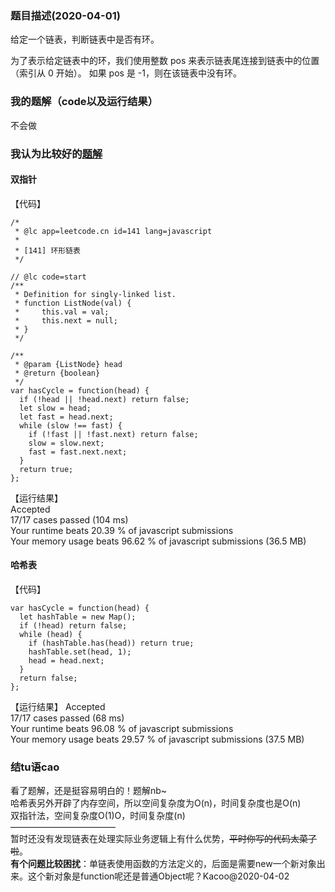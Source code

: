 ### 题目描述(2020-04-01)
给定一个链表，判断链表中是否有环。  
  
为了表示给定链表中的环，我们使用整数 pos 来表示链表尾连接到链表中的位置（索引从 0 开始）。 如果 pos 是 -1，则在该链表中没有环。
### 我的题解（code以及运行结果）
不会做
### 我认为比较好的[题解](https://leetcode-cn.com/problems/linked-list-cycle/solution/huan-xing-lian-biao-by-leetcode/)
#### 双指针
【代码】  
```
/*
 * @lc app=leetcode.cn id=141 lang=javascript
 *
 * [141] 环形链表
 */

// @lc code=start
/**
 * Definition for singly-linked list.
 * function ListNode(val) {
 *     this.val = val;
 *     this.next = null;
 * }
 */

/**
 * @param {ListNode} head
 * @return {boolean}
 */
var hasCycle = function(head) {  
  if (!head || !head.next) return false;  
  let slow = head;
  let fast = head.next;
  while (slow !== fast) {
    if (!fast || !fast.next) return false;
    slow = slow.next;
    fast = fast.next.next;
  }
  return true;
};
```
【运行结果】  
Accepted  
17/17 cases passed (104 ms)  
Your runtime beats 20.39 % of javascript submissions  
Your memory usage beats 96.62 % of javascript submissions (36.5 MB)  
#### 哈希表
【代码】  
```
var hasCycle = function(head) {
  let hashTable = new Map();
  if (!head) return false;
  while (head) {
    if (hashTable.has(head)) return true;
    hashTable.set(head, 1);
    head = head.next;
  }
  return false;
};
```
【运行结果】
Accepted  
17/17 cases passed (68 ms)  
Your runtime beats 96.08 % of javascript submissions  
Your memory usage beats 29.57 % of javascript submissions (37.5 MB)  
### 结tu语cao
看了题解，还是挺容易明白的！题解nb~  
哈希表另外开辟了内存空间，所以空间复杂度为O(n)，时间复杂度也是O(n)  
双指针法，空间复杂度O(1)O，时间复杂度(n)  
————————————  
暂时还没有发现链表在处理实际业务逻辑上有什么优势，~~平时你写的代码太菜了啦~~。  
**有个问题比较困扰**：单链表使用函数的方法定义的，后面是需要new一个新对象出来。这个新对象是function呢还是普通Object呢？Kacoo@2020-04-02